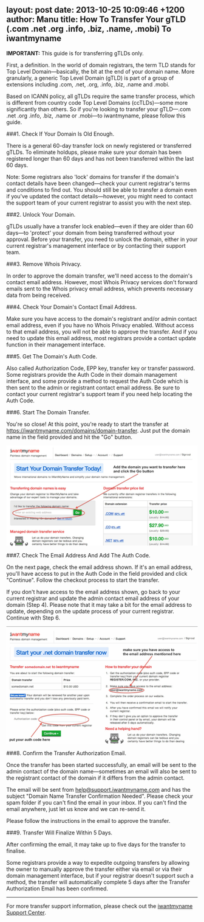 layout: post
date: 2013-10-25 10:09:46 +1200
author: Manu
title: How To Transfer Your gTLD (.com .net .org .info, .biz, .name, .mobi) To iwantmyname
----

<!-- excerpt -->

**IMPORTANT:** This guide is for transferring gTLDs only.

First, a definition. In the world of domain registrars, the term TLD stands for Top Level Domain—basically, the bit at the end of your domain name. More granularly, a generic Top Level Domain (gTLD) is part of a group of extensions including .com, .net, .org, .info, .biz, .name and .mobi.

Based on ICANN policy, all gTLDs require the same transfer process, which is different from country code Top Level Domains (ccTLDs)—some more significantly than others. So if you're looking to transfer your gTLD—.com .net .org .info, .biz, .name or .mobi—to iwantmyname, please follow this guide.

<!-- /excerpt -->

###1. Check If Your Domain Is Old Enough.

There is a general 60-day transfer lock on newly registered or transferred gTLDs. To eliminate holdups, please make sure your domain has been registered longer than 60 days and has not been transferred within the last 60 days.

Note: Some registrars also 'lock' domains for transfer if the domain's contact details have been changed—check your current registrar's terms and conditions to find out. You should still be able to transfer a domain even if you've updated the contact details—however, you might need to contact the support team of your current registrar to assist you with the next step.

###2. Unlock Your Domain.

gTLDs usually have a transfer lock enabled—even if they are older than 60 days—to 'protect' your domain from being transferred without your approval. Before your transfer, you need to unlock the domain, either in your current registrar's management interface or by contacting their support team.

###3. Remove Whois Privacy.

In order to approve the domain transfer, we'll need access to the domain's contact email address. However, most Whois Privacy services don't forward emails sent to the Whois privacy email address, which prevents necessary data from being received.

###4. Check Your Domain's Contact Email Address.

Make sure you have access to the domain's registrant and/or admin contact email address, even if you have no Whois Privacy enabled. Without access to that email address, you will not be able to approve the transfer. And if you need to update this email address, most registrars provide a contact update function in their management interface.

###5. Get The Domain's Auth Code.

Also called Authorization Code, EPP key, transfer key or transfer password. Some registrars provide the Auth Code in their domain management interface, and some provide a method to request the Auth Code which is then sent to the admin or registrant contact email address. Be sure to contact your current registrar's support team if you need help locating the Auth Code.

###6. Start The Domain Transfer.

You're so close! At this point, you're ready to start the transfer at https://iwantmyname.com/domains/domain-transfer. Just put the domain name in the field provided and hit the "Go" button.

![start-transfer.png](/media/2013-10-25-start-transfer.png)

###7. Check The Email Address And Add The Auth Code.

On the next page, check the email address shown. If it's an email address, you'll have access to put in the Auth Code in the field provided and click "Continue". Follow the checkout process to start the transfer.

If you don't have access to the email address shown, go back to your current registrar and update the admin contact email address of your domain (Step 4). Please note that it may take a bit for the email address to update, depending on the update process of your current registrar. Continue with Step 6.

![add-auth-code.png](/media/2013-10-25-add-auth-code.png)

###8. Confirm the Transfer Authorization Email.

Once the transfer has been started successfully, an email will be sent to the admin contact of the domain name—sometimes an email will also be sent to the registrant contact of the domain if it differs from the admin contact.

The email will be sent from help@support.iwantmyname.com and has the subject "Domain Name Transfer Confirmation Needed". Please check your spam folder if you can't find the email in your inbox. If you can't find the email anywhere, just let us know and we can re-send it.

Please follow the instructions in the email to approve the transfer.

###9. Transfer Will Finalize Within 5 Days.

After confirming the email, it may take up to five days for the transfer to finalise. 

Some registrars provide a way to expedite outgoing transfers by allowing the owner to manually approve the transfer either via email or via their domain management interface, but if your registrar doesn't support such a method, the transfer will automatically complete 5 days after the Transfer Authorization Email has been confirmed.

***
For more transfer support information, please check out the [iwantmyname Support Center](http://help.iwantmyname.com/customer/portal/topics/83858-domain-transfer/articles).
